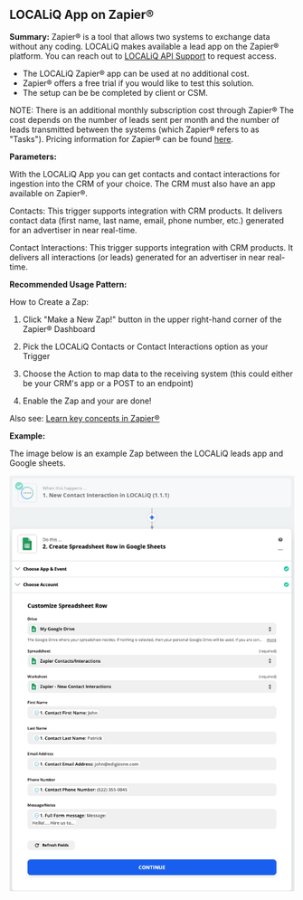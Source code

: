 ## LOCALiQ App on Zapier®

**Summary:** Zapier® is a tool that allows two systems to exchange data without any coding. LOCALiQ makes available a lead app on the Zapier® platform. You can reach out to [LOCALiQ API Support](mailto:apiservices@localiq.com) to request access.

- The LOCALiQ Zapier® app can be used at no additional cost.
- Zapier® offers a free trial if you would like to test this solution.
- The setup can be be completed by client or CSM.

NOTE: There is an additional monthly subscription cost through Zapier® The cost depends on the number of leads sent per month and the number of leads transmitted between the systems (which Zapier® refers to as "Tasks"). Pricing information for Zapier® can be found [here](https://zapier.com/pricing).

**Parameters:**

With the LOCALiQ App you can get contacts and contact interactions for ingestion into the CRM of your choice. The CRM must also have an app available on Zapier®.

Contacts: This trigger supports integration with CRM products. It delivers contact data (first name, last name, email, phone number, etc.) generated for an advertiser in near real-time.

Contact Interactions: This trigger supports integration with CRM products. It delivers all interactions (or leads) generated for an advertiser in near real-time.

**Recommended Usage Pattern:**

How to Create a Zap:

1) Click "Make a New Zap!" button in the upper right-hand corner of the Zapier® Dashboard

2) Pick the LOCALiQ Contacts or Contact Interactions option as your Trigger

3) Choose the Action to map data to the receiving system (this could either be your CRM's app or a POST to an endpoint)

4) Enable the Zap and your are done!

Also see: [Learn key concepts in Zapier®](https://zapier.com/help/create/basics/learn-key-concepts-in-zapier)

**Example:**

The image below is an example Zap between the LOCALiQ leads app and Google sheets.

![Integrations webhook](/images/zapier_to_google_sheets.png)
